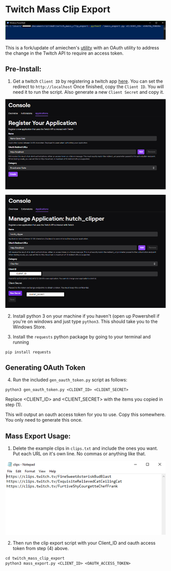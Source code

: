 # Twitch Mass Clip Export  

![powershell](powershell.png "powershell")

This is a fork/update of amiechen's [utility](https://github.com/amiechen/twitch-batch-loader) with an OAuth utility to address the change in the Twitch API to require an access token.

## Pre-Install:

1) Get a twitch `Client ID` by registering a twitch app [here](https://dev.twitch.tv/dashboard/apps/create). You can set the redirect to `http://localhost`
Once finished, copy the `Client ID`. You will need it to run the script.
Also generate a new `Client Secret` and copy it.

![appreg](app_reg.png "app_reg")

![app2](app2.png "app2")

2) Install python 3 on your machine if you haven't (open up Powershell if you're on windows and just type `python3`. This should take you to the Windows Store. 

3) Install the `requests` python package by going to your terminal and running 
```
pip install requests
```

## Generating OAuth Token

4) Run the included `gen_oauth_token.py` script as follows:
```
python3 gen_oauth_token.py <CLIENT_ID> <CLIENT_SECRET>
```
Replace <CLIENT_ID> and <CLIENT_SECRET> with the items you copied in step (1).

This will output an oauth access token for you to use. Copy this somewhere. You only need to generate this once.

## Mass Export Usage:


1) Delete the example clips in `clips.txt` and include the ones you want. Put each URL on it's own line. No commas or anything like that.

![clips](clips.png "clips")

2) Then run the clip export script with your Client_ID and oauth access token from step (4) above.

```
cd twitch_mass_clip_export
python3 mass_export.py <CLIENT_ID> <OAUTH_ACCESS_TOKEN>
```

